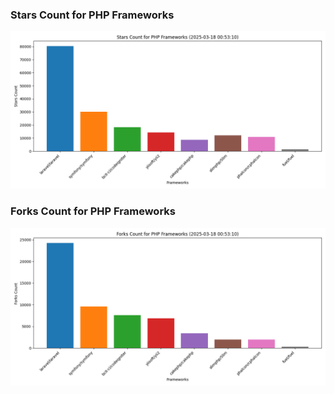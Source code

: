 ### Stars Count for PHP Frameworks

![Stars Chart](./archive/charts/20250318005310_stars_count.png)

### Forks Count for PHP Frameworks

![Forks Chart](./archive/charts/20250318005310_forks_count.png)

